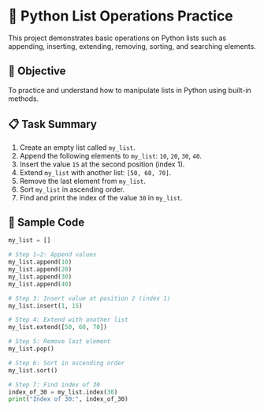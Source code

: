# 🐍 Python List Operations Practice

This project demonstrates basic operations on Python lists such as appending, inserting, extending, removing, sorting, and searching elements.

## 🚀 Objective

To practice and understand how to manipulate lists in Python using built-in methods.

## 📋 Task Summary

1. Create an empty list called `my_list`.
2. Append the following elements to `my_list`: `10`, `20`, `30`, `40`.
3. Insert the value `15` at the second position (index 1).
4. Extend `my_list` with another list: `[50, 60, 70]`.
5. Remove the last element from `my_list`.
6. Sort `my_list` in ascending order.
7. Find and print the index of the value `30` in `my_list`.

## 🧪 Sample Code

```python
my_list = []

# Step 1–2: Append values
my_list.append(10)
my_list.append(20)
my_list.append(30)
my_list.append(40)

# Step 3: Insert value at position 2 (index 1)
my_list.insert(1, 15)

# Step 4: Extend with another list
my_list.extend([50, 60, 70])

# Step 5: Remove last element
my_list.pop()

# Step 6: Sort in ascending order
my_list.sort()

# Step 7: Find index of 30
index_of_30 = my_list.index(30)
print("Index of 30:", index_of_30)

